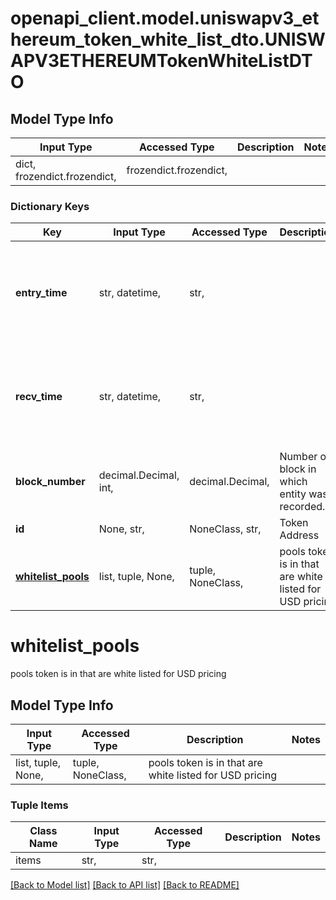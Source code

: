 # openapi_client.model.uniswapv3_ethereum_token_white_list_dto.UNISWAPV3ETHEREUMTokenWhiteListDTO

## Model Type Info
Input Type | Accessed Type | Description | Notes
------------ | ------------- | ------------- | -------------
dict, frozendict.frozendict,  | frozendict.frozendict,  |  | 

### Dictionary Keys
Key | Input Type | Accessed Type | Description | Notes
------------ | ------------- | ------------- | ------------- | -------------
**entry_time** | str, datetime,  | str,  |  | [optional] value must conform to RFC-3339 date-time
**recv_time** | str, datetime,  | str,  |  | [optional] value must conform to RFC-3339 date-time
**block_number** | decimal.Decimal, int,  | decimal.Decimal,  | Number of block in which entity was recorded. | [optional] value must be a 64 bit integer
**id** | None, str,  | NoneClass, str,  | Token Address | [optional] 
**[whitelist_pools](#whitelist_pools)** | list, tuple, None,  | tuple, NoneClass,  | pools token is in that are white listed for USD pricing | [optional] 

# whitelist_pools

pools token is in that are white listed for USD pricing

## Model Type Info
Input Type | Accessed Type | Description | Notes
------------ | ------------- | ------------- | -------------
list, tuple, None,  | tuple, NoneClass,  | pools token is in that are white listed for USD pricing | 

### Tuple Items
Class Name | Input Type | Accessed Type | Description | Notes
------------- | ------------- | ------------- | ------------- | -------------
items | str,  | str,  |  | 

[[Back to Model list]](../../README.md#documentation-for-models) [[Back to API list]](../../README.md#documentation-for-api-endpoints) [[Back to README]](../../README.md)

